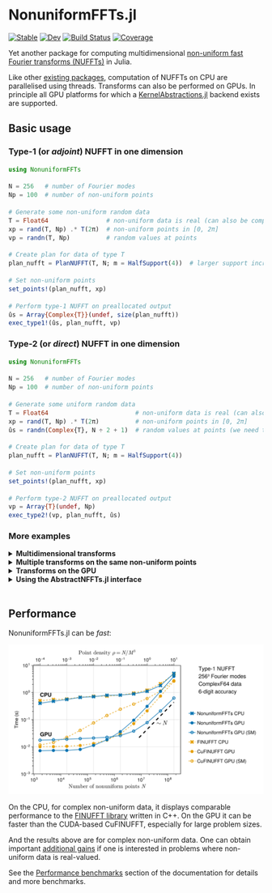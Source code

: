# NonuniformFFTs.jl

[![Stable](https://img.shields.io/badge/docs-stable-blue.svg)](https://jipolanco.github.io/NonuniformFFTs.jl/stable/)
[![Dev](https://img.shields.io/badge/docs-dev-blue.svg)](https://jipolanco.github.io/NonuniformFFTs.jl/dev/)
[![Build Status](https://github.com/jipolanco/NonuniformFFTs.jl/workflows/CI/badge.svg)](https://github.com/jipolanco/NonuniformFFTs.jl/actions)
[![Coverage](https://codecov.io/gh/jipolanco/NonuniformFFTs.jl/branch/master/graph/badge.svg)](https://codecov.io/gh/jipolanco/NonuniformFFTs.jl)

Yet another package for computing multidimensional [non-uniform fast Fourier transforms (NUFFTs)](https://en.wikipedia.org/wiki/NUFFT) in Julia.

Like other [existing packages](#differences-with-other-packages), computation of NUFFTs on CPU
are parallelised using threads.
Transforms can also be performed on GPUs.
In principle all GPU platforms for which
a [KernelAbstractions.jl](https://github.com/JuliaGPU/KernelAbstractions.jl)
backend exists are supported.

## Basic usage

### Type-1 (or *adjoint*) NUFFT in one dimension

```julia
using NonuniformFFTs

N = 256   # number of Fourier modes
Np = 100  # number of non-uniform points

# Generate some non-uniform random data
T = Float64                # non-uniform data is real (can also be complex)
xp = rand(T, Np) .* T(2π)  # non-uniform points in [0, 2π]
vp = randn(T, Np)          # random values at points

# Create plan for data of type T
plan_nufft = PlanNUFFT(T, N; m = HalfSupport(4))  # larger support increases accuracy

# Set non-uniform points
set_points!(plan_nufft, xp)

# Perform type-1 NUFFT on preallocated output
ûs = Array{Complex{T}}(undef, size(plan_nufft))
exec_type1!(ûs, plan_nufft, vp)
```

### Type-2 (or *direct*) NUFFT in one dimension

```julia
using NonuniformFFTs

N = 256   # number of Fourier modes
Np = 100  # number of non-uniform points

# Generate some uniform random data
T = Float64                        # non-uniform data is real (can also be complex)
xp = rand(T, Np) .* T(2π)          # non-uniform points in [0, 2π]
ûs = randn(Complex{T}, N ÷ 2 + 1)  # random values at points (we need to store roughly half the Fourier modes for complex-to-real transform)

# Create plan for data of type T
plan_nufft = PlanNUFFT(T, N; m = HalfSupport(4))

# Set non-uniform points
set_points!(plan_nufft, xp)

# Perform type-2 NUFFT on preallocated output
vp = Array{T}(undef, Np)
exec_type2!(vp, plan_nufft, ûs)
```

### More examples

<details>
<summary><b>Multidimensional transforms</b></summary>

```julia
using NonuniformFFTs

Ns = (256, 256)  # number of Fourier modes in each direction
Np = 1000        # number of non-uniform points

# Generate some non-uniform random data
T = Float64                # non-uniform data is real (can also be complex)
d = length(Ns)             # number of dimensions (d = 2 here)
xp = rand(T, Np) .* T(2π)  # non-uniform points in [0, 2π] (dimension 1)
yp = rand(T, Np) .* T(2π)  # non-uniform points in [0, 2π] (dimension 2)
vp = randn(T, Np)          # random values at points

# Create plan for data of type T
plan_nufft = PlanNUFFT(T, Ns; m = HalfSupport(4))

# Set non-uniform points
points = (xp, yp)
set_points!(plan_nufft, points)

# Perform type-1 NUFFT on preallocated output
ûs = Array{Complex{T}}(undef, size(plan_nufft))
exec_type1!(ûs, plan_nufft, vp)

# Perform type-2 NUFFT on preallocated output
wp = similar(vp)
exec_type2!(wp, plan_nufft, ûs)
```

</details>

<details>
<summary><b>Multiple transforms on the same non-uniform points</b></summary>

```julia
using NonuniformFFTs

N = 256   # number of Fourier modes
Np = 100  # number of non-uniform points
ntrans = Val(3)  # number of simultaneous transforms

# Generate some non-uniform random data
T = Float64                # non-uniform data is real (can also be complex)
xp = rand(T, Np) .* T(2π)  # non-uniform points in [0, 2π]
vp = ntuple(_ -> randn(T, Np), ntrans)  # random values at points (one vector per transformed quantity)

# Create plan for data of type T
plan_nufft = PlanNUFFT(T, N; ntransforms = ntrans)

# Set non-uniform points
set_points!(plan_nufft, xp)

# Perform type-1 NUFFT on preallocated output (one array per transformed quantity)
ûs = ntuple(_ -> Array{Complex{T}}(undef, size(plan_nufft)), ntrans)
exec_type1!(ûs, plan_nufft, vp)

# Perform type-2 NUFFT on preallocated output (one vector per transformed quantity)
wp = map(similar, vp)  # this is a tuple of 3 vectors
exec_type2!(wp, plan_nufft, ûs)
```

</details>

<details>
<summary><b>Transforms on the GPU</b></summary>

Below is a GPU version of the multidimensional transform example above.
The only differences are:

- we import CUDA.jl and Adapt.jl (optional)
- we pass `backend = CUDABackend()` to `PlanNUFFT` (`CUDABackend` is a [KernelAbstractions backend](https://juliagpu.github.io/KernelAbstractions.jl/stable/#Supported-backends) and is exported by CUDA.jl).
  The default is `backend = CPU()`.
- we copy input arrays to the GPU before calling any NUFFT-related functions (`set_points!`, `exec_type1!`, `exec_type2!`)

The example is for an Nvidia GPU (using [CUDA.jl](https://github.com/JuliaGPU/CUDA.jl)), but should also work with e.g. [AMDGPU.jl](https://github.com/JuliaGPU/AMDGPU.jl)
on an AMD GPU by simply choosing `backend = ROCBackend()`.

```julia
using NonuniformFFTs
using CUDA
using Adapt: adapt  # optional (see below)

backend = CUDABackend()  # other options are CPU() or ROCBackend()

Ns = (256, 256)  # number of Fourier modes in each direction
Np = 1000        # number of non-uniform points

# Generate some non-uniform random data
T = Float64                    # non-uniform data is real (can also be complex)
d = length(Ns)                 # number of dimensions (d = 2 here)
xp_cpu = rand(T, Np) .* T(2π)  # non-uniform points in [0, 2π] (dimension 1)
yp_cpu = rand(T, Np) .* T(2π)  # non-uniform points in [0, 2π] (dimension 2)
vp_cpu = randn(T, Np)          # random values at points

# Copy data to the GPU (using Adapt is optional but it makes code more generic).
# Note that all data needs to be on the GPU before setting points or executing transforms.
# We could have also generated the data directly on the GPU.
points_cpu = (xp_cpu, yp_cpu)
points = adapt(backend, points_cpu)  # returns a tuple of CuArrays if backend = CUDABackend
vp = adapt(backend, vp_cpu)

# Create plan for data of type T
plan_nufft = PlanNUFFT(T, Ns; m = HalfSupport(4), backend)

# Set non-uniform points
set_points!(plan_nufft, xp)

# Perform type-1 NUFFT on preallocated output
ûs = similar(vp, Complex{T}, size(plan_nufft))  # initialises a GPU array for the output
exec_type1!(ûs, plan_nufft, vp)

# Perform type-2 NUFFT on preallocated output
exec_type2!(vp, plan_nufft, ûs)
```

</details>

<details>
<summary><b>Using the AbstractNFFTs.jl interface</b></summary>

This package also implements the [AbstractNFFTs.jl](https://juliamath.github.io/NFFT.jl/stable/abstract/)
interface as an alternative API for constructing plans and evaluating transforms.
This can be useful for comparing with similar packages such as [NFFT.jl](https://github.com/JuliaMath/NFFT.jl).

```julia
using NonuniformFFTs
using AbstractNFFTs: AbstractNFFTs, plan_nfft
using LinearAlgebra: mul!

Ns = (256, 256)  # number of Fourier modes in each direction
Np = 1000        # number of non-uniform points

# Generate some non-uniform random data
T = Float64                      # must be a real data type (Float32, Float64)
d = length(Ns)                   # number of dimensions (d = 2 here)
xp = rand(T, (d, Np)) .- T(0.5)  # non-uniform points in [-1/2, 1/2)ᵈ; must be given as a (d, Np) matrix
vp = randn(Complex{T}, Np)       # random values at points (must be complex)

# Create plan for data of type Complex{T}. Note that we pass the points `xp` as
# a first argument, which calls an AbstractNFFTs-compatible constructor.
p = NonuniformFFTs.NFFTPlan(xp, Ns)
# p = plan_nfft(xp, Ns)  # this is also possible

# Getting the expected dimensions of input and output data.
AbstractNFFTs.size_in(p)   # (256, 256)
AbstractNFFTs.size_out(p)  # (1000,)

# Perform adjoint NFFT, a.k.a. type-1 NUFFT (non-uniform to uniform)
us = adjoint(p) * vp      # allocates output array `us`
mul!(us, adjoint(p), vp)  # uses preallocated output array `us`

# Perform forward NFFT, a.k.a. type-2 NUFFT (uniform to non-uniform)
wp = p * us
mul!(wp, p, us)

# Setting a different set of non-uniform points
AbstractNFFTs.nodes!(p, xp)
```

Note: the AbstractNFFTs.jl interface currently only supports complex-valued non-uniform data.
For real-to-complex transforms, the NonuniformFFTs.jl API demonstrated above should be used instead.

</details>

<br>

## Performance

NonuniformFFTs.jl can be *fast*:

![](benchmarks/plots/benchmark_ComplexF64_type1.svg)

On the CPU, for complex non-uniform data, it displays comparable performance to
the [FINUFFT library](https://github.com/flatironinstitute/finufft) written in
C++.
On the GPU it can be faster than the CUDA-based CuFINUFFT, especially for large problem sizes.

And the results above are for complex non-uniform data.
One can obtain important [additional gains](https://jipolanco.github.io/NonuniformFFTs.jl/dev/benchmarks/#benchmarks-real) if
one is interested in problems where non-uniform data is real-valued.

See the [Performance
benchmarks](https://jipolanco.github.io/NonuniformFFTs.jl/dev/benchmarks/)
section of the documentation for details and more benchmarks.
